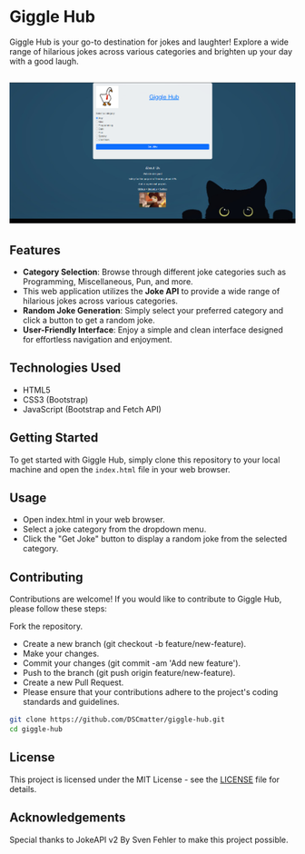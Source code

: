 # Giggle Hub

Giggle Hub is your go-to destination for jokes and laughter! Explore a wide range of hilarious jokes across various categories and brighten up your day with a good laugh.

## ![View Webpage](webpage.png)

## Features

- **Category Selection**: Browse through different joke categories such as Programming, Miscellaneous, Pun, and more.
- This web application utilizes the **Joke API** to provide a wide range of hilarious jokes across various categories.
- **Random Joke Generation**: Simply select your preferred category and click a button to get a random joke.
- **User-Friendly Interface**: Enjoy a simple and clean interface designed for effortless navigation and enjoyment.

## Technologies Used

- HTML5
- CSS3 (Bootstrap)
- JavaScript (Bootstrap and Fetch API)

## Getting Started

To get started with Giggle Hub, simply clone this repository to your local machine and open the `index.html` file in your web browser.

## Usage
- Open index.html in your web browser.
- Select a joke category from the dropdown menu.
- Click the "Get Joke" button to display a random joke from the selected category.

## Contributing

Contributions are welcome! If you would like to contribute to Giggle Hub, please follow these steps:

Fork the repository.
- Create a new branch (git checkout -b feature/new-feature).
- Make your changes.
- Commit your changes (git commit -am 'Add new feature').
- Push to the branch (git push origin feature/new-feature).
- Create a new Pull Request.
- Please ensure that your contributions adhere to the project's coding standards and guidelines.

```bash
git clone https://github.com/DSCmatter/giggle-hub.git
cd giggle-hub
````
## License

This project is licensed under the MIT License - see the [LICENSE](LICENSE) file for details.

## Acknowledgements
Special thanks to JokeAPI v2 By Sven Fehler to make this project possible.



